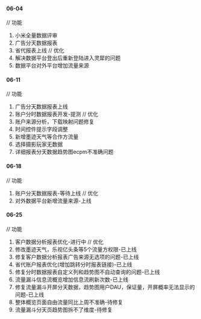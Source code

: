 #### 06-04
// 功能
1. 小米全量数据评审
2. 广告分天数据报表
3. 省代报表上线
// 优化
1. 解决数据平台登出后重新登陆进入灵犀的问题
2. 数据平台对外平台增加流量来源

#### 06-11
// 功能
1. 广告分天数据报表上线
2. 账户分时数据报表开发-提测
// 优化
1. 账户来源分析，下载映射问题修复
2. 时间控件提示字段调整
3. 新增墨迹天气等合作方流量
4. 选择摄影玩家无数据
5. 详细报表分天数据趋势图ecpm不准确问题

#### 06-18
// 功能
1. 账户分天数据报表-等待上线
// 优化
1. 对外数据平台新增流量来源-上线

#### 06-25
// 功能
1. 客户数据分析报表优化-进行中
// 优化
1. 修改墨迹天气，乐视亿头条等5个流量方权限-已上线
2. 修复客户数据分析报表广告来源无选项的问题-已上线
3. 省代账户报表优化(增加跳转分时报表链接)-已上线
4. 修复分时数据报表自定义列和趋势图不自动查询的问题-已上线
5. 流量漏斗信息流概览增加信息流刷新次数-已上线
6. 修复流量漏斗开屏分天数据，趋势图用户DAU，保证量，开屏概率无法显示的问题-已上线
1. 整体概览页面自由流量同比上周不准确-待修复
1. 流量漏斗分天页趋势图拆不了维度-待修复